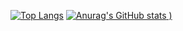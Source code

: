 [![Top Langs](https://github-readme-stats.vercel.app/api/top-langs/?username=TimCrooker)](https://github.com/anuraghazra/github-readme-stats)
[![Anurag's GitHub stats](https://github-readme-stats.vercel.app/api?username=TimCrooker&count_private=true&show_icons=true)
)](https://github.com/anuraghazra/github-readme-stats)
